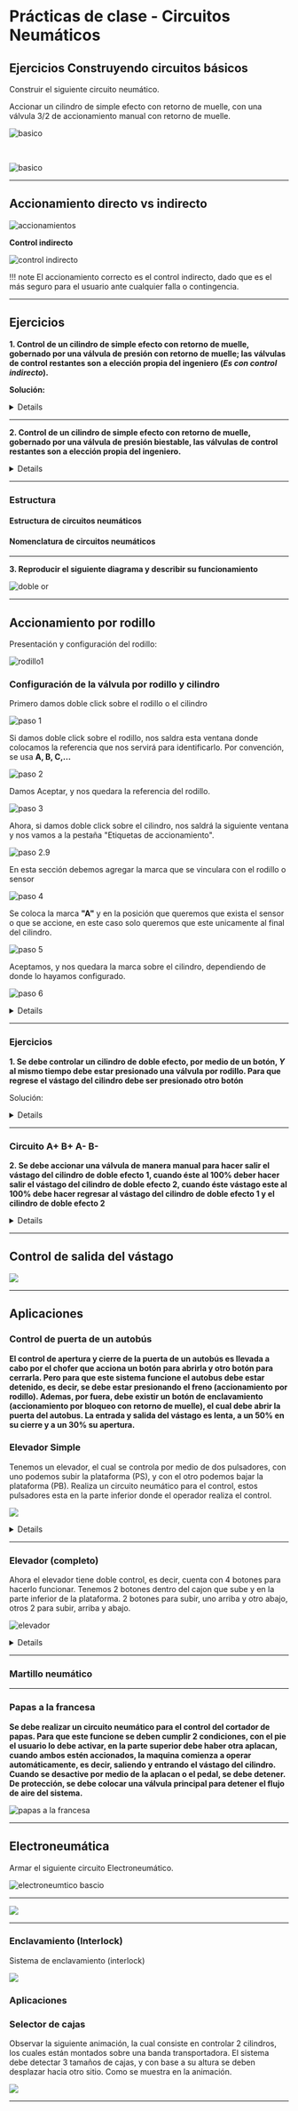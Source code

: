 # Prácticas de clase - Circuitos Neumáticos

## Ejercicios Construyendo circuitos básicos

Construir el siguiente circuito neumático.

Accionar un cilindro de simple efecto con retorno de muelle, con una válvula 3/2 de accionamiento manual con retorno de muelle.

![basico ](basico_1.png)

<br>

![basico](basico_1.gif)


---

## Accionamiento directo vs indirecto

![accionamientos](accionamientos.png)

**Control indirecto**

![control indirecto](control_indirecto.gif)


!!! note
    El accionamiento correcto es el control indirecto, dado que es el más seguro para el usuario ante cualquier falla o contingencia.

---

## Ejercicios 

**1. Control de un cilindro de simple efecto con retorno de muelle, gobernado por una válvula de presión con retorno de muelle; las válvulas de control restantes son a elección propia del ingeniero (*Es con control indirecto*).**

**Solución:**

<details>
<img src="./circuito_1.png" alt="circuito">
</details>

---

**2. Control de un cilindro de simple efecto con retorno de muelle, gobernado por una válvula de presión biestable, las válvulas de control restantes son a elección propia del ingeniero.**

<details>
<img src="./circuito_2.png" alt="circuito">
</details>

----

### Estructura 

#### Estructura de circuitos neumáticos

#### Nomenclatura de circuitos neumáticos

---

**3. Reproducir el siguiente diagrama y describir su funcionamiento**

![doble or](circuito_doble_or.gif)

---


## Accionamiento por rodillo

Presentación y configuración del rodillo:

![rodillo1](rodillo1.png)

### Configuración de la válvula por rodillo y cilindro

Primero damos doble click sobre el rodillo o el cilindro

![paso 1](paso_1.png)

Si damos doble click sobre el rodillo, nos saldra esta ventana donde colocamos la referencia que nos servirá para identificarlo. Por convención, se usa **A, B, C,...**

![paso 2](paso_2.png)

Damos Aceptar, y nos quedara la referencia del rodillo.

![paso 3](paso_3.png)

Ahora, si damos doble click sobre el cilindro, nos saldrá la siguiente ventana y  nos vamos a la pestaña "Etiquetas de accionamiento".

![paso 2.9](paso_2_1.png)

En esta sección debemos agregar la marca que se vinculara con el rodillo o sensor

![paso 4](paso_4.png)

Se coloca la marca **"A"** y en la posición que queremos que exista el sensor o que se accione, en este caso solo queremos que este unicamente al final del cilindro.

![paso 5](paso_5.png)

Aceptamos, y nos quedara la marca sobre el cilindro, dependiendo de donde lo hayamos configurado.

![paso 6](paso_6.png)

<details>
    <img src="configuracion de rodillo con cilindro.gif" alt="circuito">
    
</details>

---

### Ejercicios

**1. Se debe controlar un cilindro de doble efecto, por medio de un botón, *Y* al mismo tiempo debe estar presionado una válvula por rodillo. Para que regrese el vástago del cilindro debe ser presionado otro botón**

Solución:

<details>
    <img src="./ejercicio_1_1.png" alt="circuito">
    <br>
    <img src="./ejercicio_1_2.png" alt="circuito">
    <br>
    <img src="./ejercicio_rodillo.gif" alt="circuito">
    
</details>

---

### Circuito A+ B+ A- B-

**2. Se debe accionar una válvula de manera manual para hacer salir el vástago del cilindro de doble efecto 1, cuando éste al 100% deber hacer salir el vástago del cilindro de doble efecto 2, cuando éste vástago este al 100% debe hacer regresar al vástago del cilindro de doble efecto 1 y el cilindro de doble efecto 2**

<details markdown="1">
    <img src="./sec_1.png" alt="circuito">
    <img src="./sec_1.gif" alt="circuito">
Your browser does not support the video tag.
</video>
</details>

---


## Control de salida del vástago

![](estranguladora_check_1.gif)

---

## Aplicaciones

### Control de puerta de un autobús

**El control de apertura y cierre de la puerta de un autobús es llevada a cabo por el chofer que acciona un botón para abrirla y otro botón para cerrarla. Pero para que este sistema funcione el autobus debe estar detenido, es decir, se debe estar presionando el freno (accionamiento por rodillo). Ademas, por fuera, debe existir un botón de enclavamiento (accionamiento por bloqueo con retorno de muelle), el cual debe abrir la puerta del autobus. 
La entrada y salida del vástago es lenta, a un 50% en su cierre y a un 30% su apertura.** 

### Elevador Simple

Tenemos un elevador, el cual se controla por medio de dos pulsadores, con uno podemos subir la plataforma (PS), y con el otro podemos bajar la plataforma (PB). Realiza un circuito neumático para el control, estos pulsadores esta en la parte inferior donde el operador realiza el control. 

![](eleveador_simple.png)

<details markdown="1">
    <img src="elevador_diagama.png" alt="circuito">
Your browser does not support the video tag.
</video>
</details>


----

### Elevador (completo)

Ahora el elevador tiene doble control, es decir, cuenta con 4 botones para hacerlo funcionar. Tenemos 2 botones dentro del cajon que sube y en la parte inferior de la plataforma.
2 botones para subir, uno arriba y otro abajo, otros 2 para subir, arriba y abajo.

![elevador](elevador_full.png)

<details markdown="1">
    <img src="elevador_full_circuito.png" alt="circuito">
    <br>
    <img src="elevador.png" alt="circuito">
    <br>
    <img src="elevador.gif" alt="circuito">
Your browser does not support the video tag.
</video>
</details>

---


### Martillo neumático

---

### Papas a la francesa

**Se debe realizar un circuito neumático para el control del cortador de papas. Para que este funcione se deben cumplir 2 condiciones, con el pie el usuario lo debe activar, en la parte superior debe haber otra aplacan, cuando ambos estén accionados, la maquina comienza a operar automáticamente, es decir, saliendo y entrando el vástago del cilindro. Cuando se desactive por medio de la aplacan o el pedal, se debe detener.
De protección, se debe colocar una válvula principal para detener el flujo de aire del sistema.**

![papas a la francesa](ejemplo_neumatica_5.gif)

---

## Electroneumática

Armar el siguiente circuito Electroneumático.

![electroneumtico bascio](eletroneumatica_basico_1.gif)

----

![](eletroneumatica_basico_2.gif)


---

### Enclavamiento (Interlock)

Sistema de enclavamiento (interlock)

![](electro_enclavamiento.gif)

### Aplicaciones


### Selector de cajas

Observar la siguiente animación, la cual consiste en controlar 2 cilindros, los cuales están montados sobre una banda transportadora. 
El sistema debe detectar 3 tamaños de cajas, y con base a su altura se deben desplazar hacia otro sitio. Como se muestra en la animación.


![](ejemplo_neumatica_2.gif)

---


